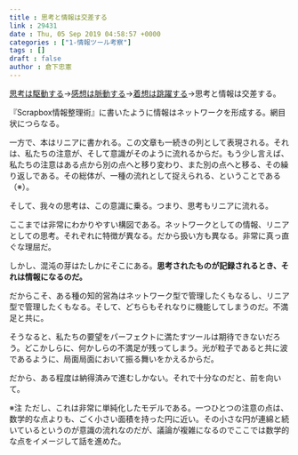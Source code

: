 ```yaml
---
title : 思考と情報は交差する
link : 29431
date : Thu, 05 Sep 2019 04:58:57 +0000
categories : ["1-情報ツール考察"]
tags : []
draft : false
author : 倉下忠憲
---
```


<a href="https://rashita.net/blog/?p=29419">思考は駆動する</a>→<a href="https://rashita.net/blog/?p=29423">感想は脈動する</a>→<a href="https://rashita.net/blog/?p=29428">着想は跳躍する</a>→思考と情報は交差する。

『Scrapbox情報整理術』に書いたように情報はネットワークを形成する。網目状につらなる。

一方で、本はリニアに書かれる。この文章も一続きの列として表現される。それは、私たちの注意が、そして意識がそのように流れるからだ。もう少し言えば、私たちの注意はある点から別の点へと移り変わり、また別の点へと移る、その繰り返しである。その総体が、一種の流れとして捉えられる、ということである（※）。

そして、我々の思考は、この意識に乗る。つまり、思考もリニアに流れる。

ここまでは非常にわかりやすい構図である。ネットワークとしての情報、リニアとしての思考。それぞれに特徴が異なる。だから扱い方も異なる。非常に真っ直ぐな理屈だ。

しかし、混沌の芽はたしかにそこにある。<strong>思考されたものが記録されるとき、それは情報になるのだ。</strong>

だからこそ、ある種の知的営為はネットワーク型で管理したくもなるし、リニア型で管理したくもなる。そして、どちらもそれなりに機能してしまうのだ。不満足と共に。

そうなると、私たちの要望をパーフェクトに満たすツールは期待できないだろう。どこかしらに、何かしらの不満足が残ってしまう。光が粒子であると共に波であるように、局面局面において振る舞いをかえるからだ。

だから、ある程度は納得済みで進むしかない。それで十分なのだと、前を向いて。

※注
ただし、これは非常に単純化したモデルである。一つひとつの注意の点は、数学的な点よりも、ごく小さい面積を持った円に近い。その小さな円が連綿と続いているというのが意識の流れなのだが、議論が複雑になるのでここでは数学的な点をイメージして話を進めた。
